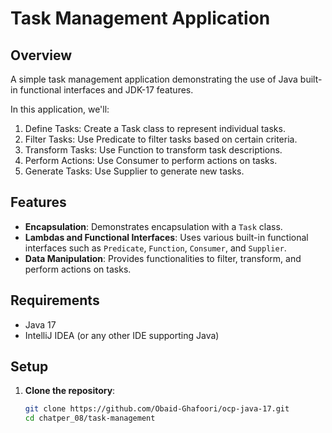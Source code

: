 # Task Management Application
## Overview

A simple task management application demonstrating the use of Java built-in functional interfaces and JDK-17 features.

In this application, we'll:

1. Define Tasks: Create a Task class to represent individual tasks.
2. Filter Tasks: Use Predicate to filter tasks based on certain criteria.
3. Transform Tasks: Use Function to transform task descriptions.
4. Perform Actions: Use Consumer to perform actions on tasks.
5. Generate Tasks: Use Supplier to generate new tasks.



## Features

- **Encapsulation**: Demonstrates encapsulation with a `Task` class.
- **Lambdas and Functional Interfaces**: Uses various built-in functional interfaces such as `Predicate`, `Function`, `Consumer`, and `Supplier`.
- **Data Manipulation**: Provides functionalities to filter, transform, and perform actions on tasks.

## Requirements

- Java 17
- IntelliJ IDEA (or any other IDE supporting Java)

## Setup

1. **Clone the repository**:
   ```sh
   git clone https://github.com/Obaid-Ghafoori/ocp-java-17.git
   cd chatper_08/task-management
